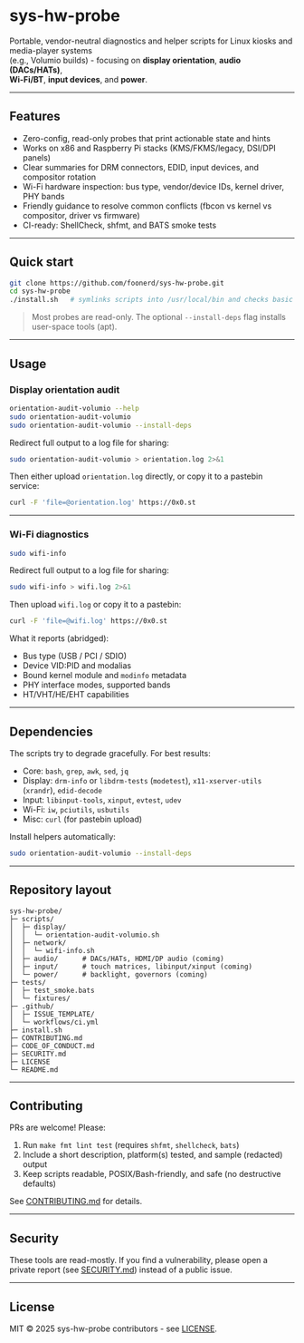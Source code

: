 # sys-hw-probe

Portable, vendor-neutral diagnostics and helper scripts for Linux kiosks and media-player systems  
(e.g., Volumio builds) - focusing on **display orientation**, **audio (DACs/HATs)**,  
**Wi-Fi/BT**, **input devices**, and **power**.

---

## Features

- Zero-config, read-only probes that print actionable state and hints
- Works on x86 and Raspberry Pi stacks (KMS/FKMS/legacy, DSI/DPI panels)
- Clear summaries for DRM connectors, EDID, input devices, and compositor rotation
- Wi-Fi hardware inspection: bus type, vendor/device IDs, kernel driver, PHY bands
- Friendly guidance to resolve common conflicts (fbcon vs kernel vs compositor, driver vs firmware)
- CI-ready: ShellCheck, shfmt, and BATS smoke tests

---

## Quick start

```bash
git clone https://github.com/foonerd/sys-hw-probe.git
cd sys-hw-probe
./install.sh   # symlinks scripts into /usr/local/bin and checks basic deps
````

> Most probes are read-only. The optional `--install-deps` flag installs user-space tools (apt).

---

## Usage

### Display orientation audit

```bash
orientation-audit-volumio --help
sudo orientation-audit-volumio
sudo orientation-audit-volumio --install-deps
```

Redirect full output to a log file for sharing:

```bash
sudo orientation-audit-volumio > orientation.log 2>&1
```

Then either upload `orientation.log` directly, or copy it to a pastebin service:

```bash
curl -F 'file=@orientation.log' https://0x0.st
```

---

### Wi-Fi diagnostics

```bash
sudo wifi-info
```

Redirect full output to a log file for sharing:

```bash
sudo wifi-info > wifi.log 2>&1
```

Then upload `wifi.log` or copy it to a pastebin:

```bash
curl -F 'file=@wifi.log' https://0x0.st
```

What it reports (abridged):

* Bus type (USB / PCI / SDIO)
* Device VID:PID and modalias
* Bound kernel module and `modinfo` metadata
* PHY interface modes, supported bands
* HT/VHT/HE/EHT capabilities

---

## Dependencies

The scripts try to degrade gracefully. For best results:

* Core: `bash`, `grep`, `awk`, `sed`, `jq`
* Display: `drm-info` or `libdrm-tests` (`modetest`), `x11-xserver-utils` (`xrandr`), `edid-decode`
* Input: `libinput-tools`, `xinput`, `evtest`, `udev`
* Wi-Fi: `iw`, `pciutils`, `usbutils`
* Misc: `curl` (for pastebin upload)

Install helpers automatically:

```bash
sudo orientation-audit-volumio --install-deps
```

---

## Repository layout

```
sys-hw-probe/
├─ scripts/
│  ├─ display/
│  │  └─ orientation-audit-volumio.sh
│  ├─ network/
│  │  └─ wifi-info.sh
│  ├─ audio/      # DACs/HATs, HDMI/DP audio (coming)
│  ├─ input/      # touch matrices, libinput/xinput (coming)
│  └─ power/      # backlight, governors (coming)
├─ tests/
│  ├─ test_smoke.bats
│  └─ fixtures/
├─ .github/
│  ├─ ISSUE_TEMPLATE/
│  └─ workflows/ci.yml
├─ install.sh
├─ CONTRIBUTING.md
├─ CODE_OF_CONDUCT.md
├─ SECURITY.md
├─ LICENSE
└─ README.md
```

---

## Contributing

PRs are welcome! Please:

1. Run `make fmt lint test` (requires `shfmt`, `shellcheck`, `bats`)
2. Include a short description, platform(s) tested, and sample (redacted) output
3. Keep scripts readable, POSIX/Bash-friendly, and safe (no destructive defaults)

See [CONTRIBUTING.md](CONTRIBUTING.md) for details.

---

## Security

These tools are read-mostly. If you find a vulnerability, please open a private report
(see [SECURITY.md](SECURITY.md)) instead of a public issue.

---

## License

MIT © 2025 sys-hw-probe contributors - see [LICENSE](LICENSE).
